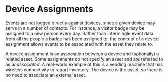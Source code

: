 Device Assignments
==================
Events are not logged directly against devices, since a given device may serve in a number of contexts. 
For instance, a visitor badge may be assigned to a new person every day. Rather than intermingle event 
data from all the people a badge has been assigned to, the concept of a device assignment allows events 
to be associated with the asset they relate to. 

A device assignment is an association between a device and (optionally) a related asset. 
Some assignments do not specify an asset and are referred to as *unassociated*. A real-world example 
of this is a vending machine that has wireless connectivity to report inventory. The device *is* the 
asset, so there is no need to associate an external asset.